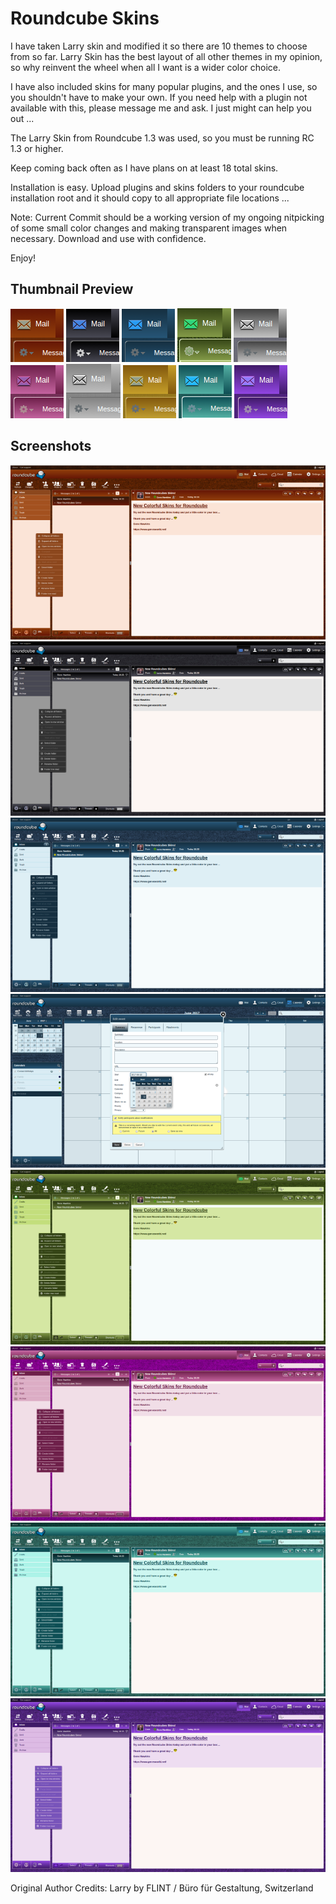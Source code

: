 # Roundcube Skins
I have taken Larry skin and modified it so there are 10 themes to choose from so far. Larry Skin has the best layout of all other themes in my opinion, so why reinvent the wheel when all I want is a wider color choice.

I have also included skins for many popular plugins, and the ones I use, so you shouldn't have to make your own. If you need help with a plugin not available with this, please message me and ask. I just might can help you out ... 

The Larry Skin from Roundcube 1.3 was used, so you must be running RC 1.3 or higher.

Keep coming back often as I have plans on at least 18 total skins.

Installation is easy. Upload plugins and skins folders to your roundcube installation root and it should copy to all appropriate file locations ... 

Note: Current Commit should be a working version of my ongoing nitpicking of some small color changes and making transparent images when necessary. Download and use with confidence.


Enjoy!

Thumbnail Preview
-----------

![Alt text](/skins/autumn-larry/thumbnail.png?raw=true "Autumn Larry")
![Alt text](/skins/black-larry/thumbnail.png?raw=true "Black Larry")
![Alt text](/skins/blue-larry/thumbnail.png?raw=true "Blue Larry")
![Alt text](/skins/green-larry/thumbnail.png?raw=true "Green Larry")
![Alt text](/skins/grey-larry/thumbnail.png?raw=true "Grey Larry")
![Alt text](/skins/pink-larry/thumbnail.png?raw=true "Pink Larry")
![Alt text](/skins/plata-larry/thumbnail.png?raw=true "Plata Larry")
![Alt text](/skins/summer-larry/thumbnail.png?raw=true "Summer Larry")
![Alt text](/skins/teal-larry/thumbnail.png?raw=true "Teal Larry")
![Alt text](/skins/violet-larry/thumbnail.png?raw=true "Violet Larry")


Screenshots
-----------

![Alt text](/skins/autumn-larry/images/autumn-mail.png?raw=true "Autumn Larry")
![Alt text](/skins/black-larry/images/black-mail.png?raw=true "Black Larry")
![Alt text](/skins/blue-larry/images/blue-mail.png?raw=true "Blue Larry")
![Alt text](/skins/blue-larry/images/blue-cal.png?raw=true "Blue Larry Calendar")
![Alt text](/skins/green-larry/images/green-mail.png?raw=true "Green Larry")
![Alt text](/skins/pink-larry/images/pink-mail.png?raw=true "Pink Larry")
![Alt text](/skins/teal-larry/images/teal-mail.png?raw=true "Teal Larry")
![Alt text](/skins/violet-larry/images/violet-mail.png?raw=true "Violet Larry")


Original Author Credits:
Larry
by FLINT / Büro für Gestaltung, Switzerland
